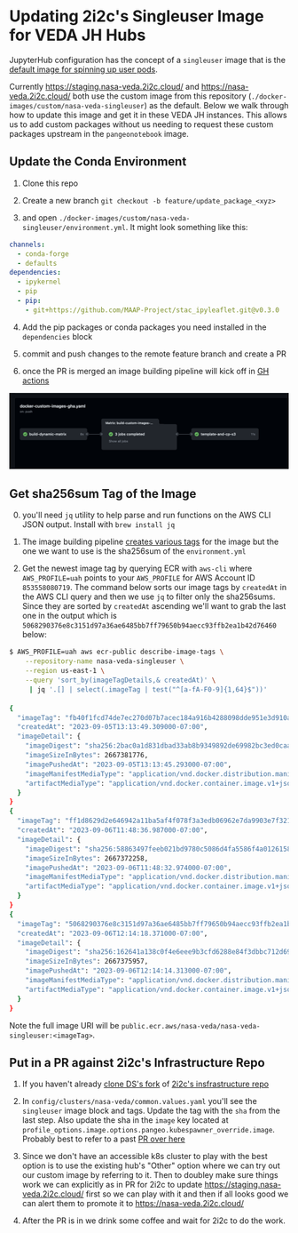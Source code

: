 # Updating 2i2c's Singleuser Image for VEDA JH Hubs

JupyterHub configuration has the concept of a `singleuser` image that is the 
[default image for spinning up user pods](https://z2jh.jupyter.org/en/stable/jupyterhub/customizing/user-environment.html#choose-and-use-an-existing-docker-image).

Currently https://staging.nasa-veda.2i2c.cloud/ and https://nasa-veda.2i2c.cloud/ both use the custom image from this repository 
(`./docker-images/custom/nasa-veda-singleuser`) as the default. 
Below we walk through how to update this image and get it in these VEDA JH instances. This allows us to add 
custom packages without us needing to request these custom packages upstream in the `pangeonotebook` image.

## Update the Conda Environment

1. Clone this repo

2. Create a new branch `git checkout -b feature/update_package_<xyz>`

3. and open `./docker-images/custom/nasa-veda-singleuser/environment.yml`. It might look something like this: 

```yaml
channels:
  - conda-forge
  - defaults
dependencies:
  - ipykernel
  - pip
  - pip:
    - git+https://github.com/MAAP-Project/stac_ipyleaflet.git@v0.3.0
```

4. Add the pip packages or conda packages you need installed in the `dependencies` block

5. commit and push changes to the remote feature branch and create a PR

6. once the PR is merged an image building pipeline will kick off in [GH actions](https://github.com/NASA-IMPACT/veda-jh-environments/actions)

![](./images/gh_action.png)

## Get sha256sum Tag of the Image

0. you'll need `jq` utility to help parse and run functions on the AWS CLI JSON output. Install with `brew install jq`

1. The image building pipeline [creates various tags](https://github.com/NASA-IMPACT/veda-jh-environments/blob/main/.github/workflows/docker-custom-images-gha.yaml#L67-L80
) for the image but the one we want to use is the sha256sum of the `environment.yml` 

2. Get the newest image tag by querying ECR with `aws-cli` where `AWS_PROFILE=uah` points to your `AWS_PROFILE` for AWS Account ID `853558080719`.
The command below sorts our image tags by `createdAt` in the AWS CLI query and then we use `jq` to filter only the sha256sums. Since they
are sorted by `createdAt` ascending we'll want to grab the last one in the output which is `5068290376e8c3151d97a36ae6485bb7ff79650b94aecc93ffb2ea1b42d76460`
below:

```bash
$ AWS_PROFILE=uah aws ecr-public describe-image-tags \
    --repository-name nasa-veda-singleuser \
    --region us-east-1 \
    --query 'sort_by(imageTagDetails,& createdAt)' \
     | jq '.[] | select(.imageTag | test("^[a-fA-F0-9]{1,64}$"))'

{
  "imageTag": "fb40f1fcd74de7ec270d07b7acec184a916b4288098dde951e3d910ac5e35ba5",
  "createdAt": "2023-09-05T13:13:49.309000-07:00",
  "imageDetail": {
    "imageDigest": "sha256:2bac0a1d831dbad33ab8b9349892de69982bc3ed0caaf988472e45dedb094bb7",
    "imageSizeInBytes": 2667381776,
    "imagePushedAt": "2023-09-05T13:13:45.293000-07:00",
    "imageManifestMediaType": "application/vnd.docker.distribution.manifest.v2+json",
    "artifactMediaType": "application/vnd.docker.container.image.v1+json"
  }
}
{
  "imageTag": "ff1d8629d2e646942a11ba5af4f078f3a3edb06962e7da9903e7f321f2c08cbe",
  "createdAt": "2023-09-06T11:48:36.987000-07:00",
  "imageDetail": {
    "imageDigest": "sha256:58863497feeb021bd9780c5086d4fa5586f4a0126158844b22d4af4bd196a4f9",
    "imageSizeInBytes": 2667372258,
    "imagePushedAt": "2023-09-06T11:48:32.974000-07:00",
    "imageManifestMediaType": "application/vnd.docker.distribution.manifest.v2+json",
    "artifactMediaType": "application/vnd.docker.container.image.v1+json"
  }
}
{
  "imageTag": "5068290376e8c3151d97a36ae6485bb7ff79650b94aecc93ffb2ea1b42d76460",
  "createdAt": "2023-09-06T12:14:18.371000-07:00",
  "imageDetail": {
    "imageDigest": "sha256:162641a138c0f4e6eee9b3cfd6288e84f3dbbc712d69a53a96e5291de381c0fb",
    "imageSizeInBytes": 2667375957,
    "imagePushedAt": "2023-09-06T12:14:14.313000-07:00",
    "imageManifestMediaType": "application/vnd.docker.distribution.manifest.v2+json",
    "artifactMediaType": "application/vnd.docker.container.image.v1+json"
  }
}
```

Note the full image URI will be `public.ecr.aws/nasa-veda/nasa-veda-singleuser:<imageTag>`.

## Put in a PR against 2i2c's Infrastructure Repo

1. If you haven't already [clone DS's fork](https://github.com/developmentseed/infrastructure/) of [2i2c's insfrastructure repo](https://github.com/2i2c-org/infrastructure)

2. In `config/clusters/nasa-veda/common.values.yaml` you'll see the `singleuser` image block and tags. Update the tag with the `sha` from the last step. Also update the sha in the `image` key
located at `profile_options.image.options.pangeo.kubespawner_override.image`. Probably best to refer to a past [PR over here](https://github.com/2i2c-org/infrastructure/pull/3106/files)

3. Since we don't have an accessible k8s cluster to play with the best option is to use the existing hub's "Other" option where we can try out our
custom image by referring to it. Then to doubley make sure things work we can explicitly as in PR for 2i2c to update https://staging.nasa-veda.2i2c.cloud/ first 
so we can play with it and then if all looks good we can alert them to promote it to https://nasa-veda.2i2c.cloud/

4. After the PR is in we drink some coffee and wait for 2i2c to do the work.

